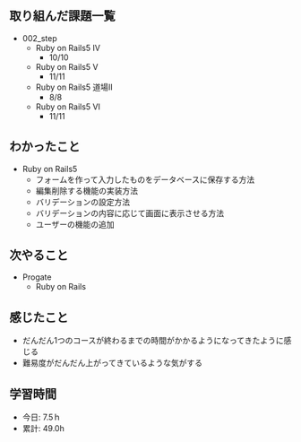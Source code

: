 ## 取り組んだ課題一覧
- 002_step
  - Ruby on Rails5 Ⅳ
    - 10/10
  - Ruby on Rails5 Ⅴ
    - 11/11
  - Ruby on Rails5 道場Ⅱ
    - 8/8
  - Ruby on Rails5 Ⅵ
    - 11/11

## わかったこと
- Ruby on Rails5
  - フォームを作って入力したものをデータベースに保存する方法
  - 編集削除する機能の実装方法
  - バリデーションの設定方法
  - バリデーションの内容に応じて画面に表示させる方法
  - ユーザーの機能の追加
 
## 次やること
- Progate
  - Ruby on Rails
    
## 感じたこと
- だんだん1つのコースが終わるまでの時間がかかるようになってきたように感じる
- 難易度がだんだん上がってきているような気がする
  
## 学習時間
- 今日: 7.5ｈ
- 累計: 49.0h
